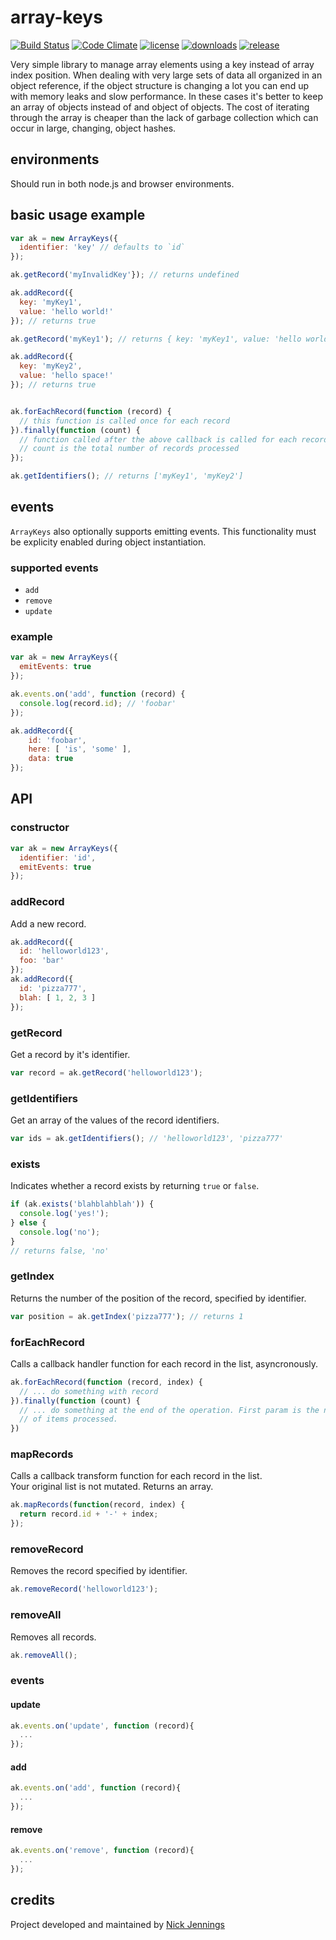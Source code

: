 # array-keys

[![Build Status](http://img.shields.io/travis/silverbucket/array-keys.svg?style=flat)](http://travis-ci.org/silverbucket/array-keys)
[![Code Climate](http://img.shields.io/codeclimate/github/silverbucket/array-keys.svg?style=flat)](https://codeclimate.com/github/silverbucket/array-keys)
[![license](https://img.shields.io/npm/l/array-keys.svg?style=flat)](https://npmjs.org/package/array-keys)
[![downloads](http://img.shields.io/npm/dm/array-keys.svg?style=flat)](https://npmjs.org/package/array-keys)
[![release](http://img.shields.io/github/release/silverbucket/array-keys.svg?style=flat)](https://github.com/silverbucket/array-keys/releases)

Very simple library to manage array elements using a key instead of array index position. When dealing with very large sets of data all organized in an object reference, if the object structure is changing a lot you can end up with memory leaks and slow performance. In these cases it's better to keep an array of objects instead of and object of objects. The cost of iterating through the array is cheaper than the lack of garbage collection which can occur in large, changing, object hashes.

## environments

Should run in both node.js and browser environments.

## basic usage example

```javascript
var ak = new ArrayKeys({
  identifier: 'key' // defaults to `id`
});

ak.getRecord('myInvalidKey'}); // returns undefined

ak.addRecord({
  key: 'myKey1',
  value: 'hello world!'
}); // returns true

ak.getRecord('myKey1'); // returns { key: 'myKey1', value: 'hello world!' }

ak.addRecord({
  key: 'myKey2',
  value: 'hello space!'
}); // returns true


ak.forEachRecord(function (record) {
  // this function is called once for each record
}).finally(function (count) {
  // function called after the above callback is called for each record
  // count is the total number of records processed
});

ak.getIdentifiers(); // returns ['myKey1', 'myKey2']
```


## events

`ArrayKeys` also optionally supports emitting events. This functionality must be explicity enabled during object instantiation.

### supported events
* `add`
* `remove`
* `update`

### example

```javascript
var ak = new ArrayKeys({
  emitEvents: true
});

ak.events.on('add', function (record) {
  console.log(record.id); // 'foobar'
});

ak.addRecord({
    id: 'foobar',
    here: [ 'is', 'some' ],
    data: true
});

```

## API

### constructor

```javascript
var ak = new ArrayKeys({
  identifier: 'id',
  emitEvents: true
});
```

### addRecord
Add a new record.
```javascript
ak.addRecord({
  id: 'helloworld123',
  foo: 'bar'
});
ak.addRecord({
  id: 'pizza777',
  blah: [ 1, 2, 3 ]
});
```

### getRecord
Get a record by it's identifier.
```javascript
var record = ak.getRecord('helloworld123');
```

### getIdentifiers
Get an array of the values of the record identifiers.
```javascript
var ids = ak.getIdentifiers(); // 'helloworld123', 'pizza777'
```
### exists
Indicates whether a record exists by returning `true` or `false`.
```javascript
if (ak.exists('blahblahblah')) {
  console.log('yes!');
} else {
  console.log('no');
}
// returns false, 'no'
```

### getIndex
Returns the number of the position of the record, specified by identifier.
```javascript
var position = ak.getIndex('pizza777'); // returns 1
```

### forEachRecord
Calls a callback handler function for each record in the list, asyncronously.
```javascript
ak.forEachRecord(function (record, index) {
  // ... do something with record
}).finally(function (count) {
  // ... do something at the end of the operation. First param is the number
  // of items processed.
})
```

### mapRecords
Calls a callback transform function for each record in the list.  
Your original list is not mutated. Returns an array.
```javascript
ak.mapRecords(function(record, index) {
  return record.id + '-' + index;
});
```
### removeRecord
Removes the record specified by identifier.
```javascript
ak.removeRecord('helloworld123');
```

### removeAll
Removes all records.
```javascript
ak.removeAll();
```

### events

#### update
```javascript
ak.events.on('update', function (record){
  ...
});
```
#### add
```javascript
ak.events.on('add', function (record){
  ...
});
```
#### remove
```javascript
ak.events.on('remove', function (record){
  ...
});
```
## credits

Project developed and maintained by [Nick Jennings](http://github.com/silverbucket)

